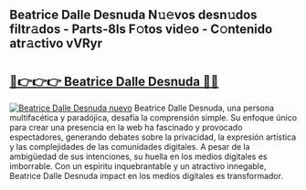## Beatrice Dalle Desnuda N𝚞𝚎vos desn𝚞dos filtr𝚊dos - Parts-8ls F𝚘tos vid𝚎o - C𝚘ntenido atr𝚊ctivo vVRyr

# <h2><a href="http://mb3spa.tromn.icu/?c=Beatrice+Dalle+Desnuda">🔗👉👉👉 Beatrice Dalle Desnuda 🔗🔗</a></h2>

[![Beatrice Dalle Desnuda nuevo](https://i.imgur.com/pEAQMta.gif)](http://mb3spa.tromn.icu/?c=Beatrice+Dalle+Desnuda)
Beatrice Dalle Desnuda, una persona multifacética y paradójica, desafía la comprensión simple. Su enfoque único para crear una presencia en la web ha fascinado y provocado espectadores, generando debates sobre la privacidad, la expresión artística y las complejidades de las comunidades digitales. A pesar de la ambigüedad de sus intenciones, su huella en los medios digitales es imborrable. Con un espíritu inquebrantable y un atractivo innegable, Beatrice Dalle Desnuda impact en los medios digitales es transformador.
